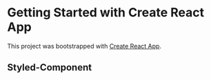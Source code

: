 # Getting Started with Create React App

This project was bootstrapped with [Create React App](https://github.com/facebook/create-react-app).

## Styled-Component